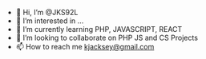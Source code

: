 - 👋 Hi, I’m @JKS92L
- 👀 I’m interested in ...
- 🌱 I’m currently learning PHP, JAVASCRIPT, REACT
- 💞️ I’m looking to collaborate on PHP JS and CS Projects
- 📫 How to reach me kjacksey@gmail.com 

<!---
JKS92L/JKS92L is a ✨ special ✨ repository because its `README.md` (this file) appears on your GitHub profile.
You can click the Preview link to take a look at your changes.
--->
